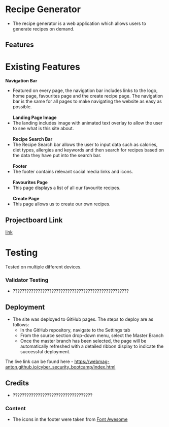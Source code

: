 # Recipe Generator
- The recipe generator is a web application which allows users to generate recipes on demand.

## Features
# Existing Features
 __Navigation Bar__ <br/>
- Featured on every page, the navigation bar includes links to the logo, home page, favourites page and the create recipe page. The navigation bar is the same for all pages to make navigating the website as easy as possible.<br/><br/>
 __Landing Page Image__ <br/>
- The landing includes image with animated text overlay to allow the user to see what is this site about.<br/><br/>
 __Recipe Search Bar__ <br/>
- The Recipe Search bar allows the user to input data such as calories, diet types, allergies and keywords and then search for recipes based on the data they have put into the search bar.<br/><br/>
 __Footer__ <br/>
- The footer contains relevant social media links and icons.<br/><br/>
 __Favourites Page__ <br/>
- This page displays a list of all our favourite recipes.<br/><br/>
 __Create Page__ <br/>
- This page allows us to create our own recipes.<br/>

## Projectboard Link
[link](https://github.com/users/webmag-anton/projects/3)

# Testing
Tested on multiple different devices.

### Validator Testing 

- ???????????????????????????????????????????????????

## Deployment

- The site was deployed to GitHub pages. The steps to deploy are as follows: 
  - In the GitHub repository, navigate to the Settings tab 
  - From the source section drop-down menu, select the Master Branch
  - Once the master branch has been selected, the page will be automatically refreshed with a detailed ribbon display to indicate the successful deployment. 

The live link can be found here - https://webmag-anton.github.io/cyber_security_bootcamp/index.html

## Credits 

- ???????????????????????????????????

### Content 

- The icons in the footer were taken from [Font Awesome](https://fontawesome.com/)
